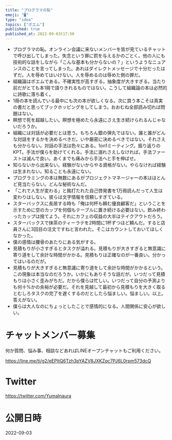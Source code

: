 ```yaml
---
title: "プログラマの恥"
emoji: "🖥"
type: "idea"
topics: ["ポエム"]
published: true
published_at: 2022-09-03t17:50
---
```


- プログラマの恥。オンライン会議に来ないメンバーを皆が見ているチャットで呼び出してしまった。失念という罪に罰を与えるかのごとく。他の人にも技術的な話をしながら「こんな基本も分からないの？」というようなニュアンスのことを言ってしまった。あれはダイレクトメッセージで十分だったはずだ。人を辱めてはいけない。人を辱めるのは辱めた側の罪だ。
- 組織論はポエムである。不確実性が高すぎる。抽象度が大きすぎる。当たり前だがとても本1冊で語りきれるものではない。こうして組織論の本は必然的に詩歌に落ち着く。
- 1冊の本を読んでいる最中にも次の本が欲しくなる。次に買う本こそは真実の書だと思ってブックホッピングをしてしまう。おおむね全部読み切れば問題はない。
- 瞑想で死を超越したい。瞑想を極めたら永遠にさえ生き続けられるんじゃないだろうか。
- 組織には対話が必要だとは思う。もちろん銀の弾丸ではない。誰と誰がどんな対話をするかを決めるべきだ。いや厳密に決めるべきではない。それさえも分からない。対話の手法は色々にある。1on1ミーティング。振り返りのKPT。手法が僕らを助けてくれる。手法に溺れさえしなければ。手法ファーストは滅んで良い。あくまでも痛みから手法へと手を伸ばせ。
- 知らないから出来ない。経験がないからやる資格がない。やらなければ経験は生まれない。知ることも永遠にない。
- プログラミングの本は無数にあるがプロジェクトマネージャーの本はほとんど見当たらない。どんな秘術なんだ。
- 「これで人生が変わる」と銘打たれた自己啓発書を1万冊読んだって人生は変わりはしない。彼らは文字情報を信頼しすぎている。
- スターバックスに長居する時も「俺は何杯も頼む優良顧客だ」ということを示すために空のカップを何個もテーブルに置き続ける必要はない。飲み終わったカップは捨てよう。それにカフェの収益の大半はテイクアウトだろう。
- スターバックスで抹茶のティーラテを2時間に1杯ずつほど頼んだ。すると店員さんに3回目の注文ですねと言われた。そこはカウントしておいてほしくなかった。
- 僕の感情は腰骨のあたりにある気がする。
- 見積もりが小さすぎるとタスクが溢れる。見積もりが大きすぎると無意識に寄り道をして余計な時間がかかる。見積もりは正確なのが一番良い。分かってはいるのだが。
- 見積もりが大きすぎると無意識に寄り道をして余計な時間がかかるという。この現象は本当なのだろうか。いかにもありそうな話だが。いつだって見積もりは小さく歪みがちだ。だから僕らは忙しい。いつだって自分の予測よりも何十%かの余裕が必要だ。それを見越して最初から見積もりを大きく取るとむしろタスクの完了を遅くするのだとしたら悩ましい。悩ましい。以上。答えがない。
- 僕らは大人なのにちょっとしたことで感情的になる。人間関係に安心が欲しい。

<!-- Update From Qiita API -->

# チャットメンバー募集


何か質問、悩み事、相談などあればLINEオープンチャットもご利用ください。

https://line.me/ti/g2/eEPltQ6Tzh3pYAZV8JXKZqc7PJ6L0rpm573dcQ


# Twitter

https://twitter.com/YumaInaura

<!-- Update From Qiita API -->


# 公開日時

2022-09-03
